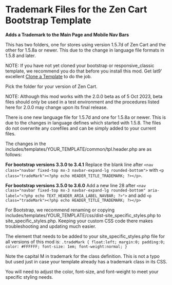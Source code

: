 # Trademark Files for the Zen Cart Bootstrap Template
**Adds a Trademark to the Main Page and Mobile Nav Bars**

This has two folders, one for stores using version 1.5.7d of Zen Cart and the other for 1.5.8a or newer.  This due to the change in language file formats in 1.5.8 and later.

NOTE:  If you have not yet cloned your bootstrap or responsive_classic template, we recommend you do that before you install this mod.  Get lat9' excellent [Clone a Template](https://www.zen-cart.com/downloads.php?do=file&id=2087) to do the job.

Pick the folder for your version of Zen Cart.

NOTE: Although this mod works with the 2.0.0 beta as of 5 Oct 2023, beta files should only be used in a test environment and the procedures listed here for 2.0.0 may change upon its final release.

There is one new language file for 1.5.7d and one for 1.5.8a or newer.  This is due to the changes in language defines which started with 1.5.8.  The files do not overwrite any corefiles and can be simply added to your current files.

The changes in the includes/templates/YOUR_TEMPLATE/common/tpl.header.php are as follows:

**For bootstrap versions 3.3.0 to 3.4.1**
Replace the blank line after `<nav class="navbar fixed-top mx-3 navbar-expand-lg rounded-bottom">` with `<p class="tradeMark"><?php echo HEADER_TITLE_TRADEMARK; ?></p>`.

**For bootstrap versions 3.5.0 to 3.6.0**
Add a new line 28 after `<nav class="navbar fixed-top mx-3 navbar-expand-lg rounded-bottom" aria-label="<?php echo TEXT_HEADER_ARIA_LABEL_NAVBAR; ?>">` and add `<p class="tradeMark"><?php echo HEADER_TITLE_TRADEMARK; ?></p>`

For Bootstrap, we recommend renaming or copying includes/templates/YOUR_TEMPLATE/css/dist-site_specific_styles.php to site_specific_styles.php.  Keeping your custom CSS code there makes troubleshooting and updating much easier.

The element that needs to be added to your site_specific_styles.php file for all versions of this mod is:
`.tradeMark {
float:left;
margin:0;
padding:0;
color: #FFFFFF;
font-size: 1em;
font-weight:normal;
}`

Note the capital M in trademark for the class definition.  This is not a typo but used just in case your template already has a trademark class in its CSS.

You will need to adjust the color, font-size, and font-weight to meet your specific styling needs.
